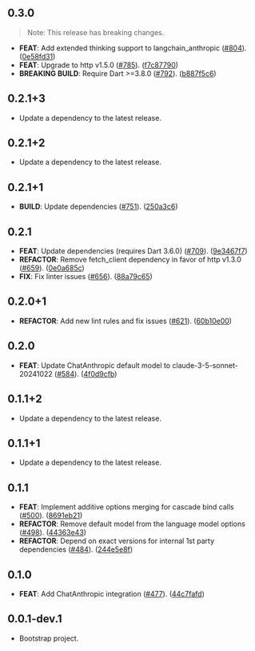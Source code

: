 ## 0.3.0

> Note: This release has breaking changes.

 - **FEAT**: Add extended thinking support to langchain_anthropic ([#804](https://github.com/davidmigloz/langchain_dart/issues/804)). ([0e58fd31](https://github.com/davidmigloz/langchain_dart/commit/0e58fd316191091fb014287b24063fca61b4a2e5))
 - **FEAT**: Upgrade to http v1.5.0 ([#785](https://github.com/davidmigloz/langchain_dart/issues/785)). ([f7c87790](https://github.com/davidmigloz/langchain_dart/commit/f7c8779011015b5a4a7f3a07dca32bde1bb2ea88))
 - **BREAKING** **BUILD**: Require Dart >=3.8.0 ([#792](https://github.com/davidmigloz/langchain_dart/issues/792)). ([b887f5c6](https://github.com/davidmigloz/langchain_dart/commit/b887f5c62e307b3a510c5049e3d1fbe7b7b4f4c9))

## 0.2.1+3

 - Update a dependency to the latest release.

## 0.2.1+2

 - Update a dependency to the latest release.

## 0.2.1+1

 - **BUILD**: Update dependencies ([#751](https://github.com/davidmigloz/langchain_dart/issues/751)). ([250a3c6](https://github.com/davidmigloz/langchain_dart/commit/250a3c6a6c1815703a61a142ba839c0392a31015))

## 0.2.1

 - **FEAT**: Update dependencies (requires Dart 3.6.0) ([#709](https://github.com/davidmigloz/langchain_dart/issues/709)). ([9e3467f7](https://github.com/davidmigloz/langchain_dart/commit/9e3467f7caabe051a43c0eb3c1110bc4a9b77b81))
 - **REFACTOR**: Remove fetch_client dependency in favor of http v1.3.0 ([#659](https://github.com/davidmigloz/langchain_dart/issues/659)). ([0e0a685c](https://github.com/davidmigloz/langchain_dart/commit/0e0a685c376895425dbddb0f9b83758c700bb0c7))
 - **FIX**: Fix linter issues ([#656](https://github.com/davidmigloz/langchain_dart/issues/656)). ([88a79c65](https://github.com/davidmigloz/langchain_dart/commit/88a79c65aad23bcf5859e58a7375a4b686cf02ef))

## 0.2.0+1

 - **REFACTOR**: Add new lint rules and fix issues ([#621](https://github.com/davidmigloz/langchain_dart/issues/621)). ([60b10e00](https://github.com/davidmigloz/langchain_dart/commit/60b10e008acf55ebab90789ad08d2449a44b69d8))

## 0.2.0

 - **FEAT**: Update ChatAnthropic default model to claude-3-5-sonnet-20241022 ([#584](https://github.com/davidmigloz/langchain_dart/issues/584)). ([4f0d9cfb](https://github.com/davidmigloz/langchain_dart/commit/4f0d9cfb0a71c567d1b37842cd44dac1f7308001))

## 0.1.1+2

 - Update a dependency to the latest release.

## 0.1.1+1

 - Update a dependency to the latest release.

## 0.1.1

 - **FEAT**: Implement additive options merging for cascade bind calls ([#500](https://github.com/davidmigloz/langchain_dart/issues/500)). ([8691eb21](https://github.com/davidmigloz/langchain_dart/commit/8691eb21d5d2ffbf853997cbc0eaa29a56c6ca43))
 - **REFACTOR**: Remove default model from the language model options ([#498](https://github.com/davidmigloz/langchain_dart/issues/498)). ([44363e43](https://github.com/davidmigloz/langchain_dart/commit/44363e435778282ed27bc1b2771cf8b25abc7560))
 - **REFACTOR**: Depend on exact versions for internal 1st party dependencies ([#484](https://github.com/davidmigloz/langchain_dart/issues/484)). ([244e5e8f](https://github.com/davidmigloz/langchain_dart/commit/244e5e8f30e0d9a642fe01a804cc0de5e807e13d))

## 0.1.0

- **FEAT**: Add ChatAnthropic integration ([#477](https://github.com/davidmigloz/langchain_dart/issues/477)). ([44c7fafd](https://github.com/davidmigloz/langchain_dart/commit/44c7fafd934bf6517e285830b1ca98282127cb7d))

## 0.0.1-dev.1

- Bootstrap project.
